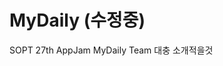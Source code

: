# MyDaily (수정중)

SOPT 27th AppJam MyDaily Team
대충 소개적을것

<!--

<br>

# Contents
- [Specification]()
- [WIKI](https://github.com/TeamMyDaily/MyDaily_Android/wiki)
- [Contributor]()




<br>

## Specification
<table class="tg">
<tbody>
  <tr>
    <b><td>Architecture</td></b>
    <td>ㅇㅇ</td>
  </tr>
<tr>
<b><td>Design Pattern</td></b>
<td>ㅇㅇ</td>
</tr>
<tr>
<b><td>AAC</td></b>
<td>ㅇㅇ</td>
</tr>
<tr>
<b><td>Dependency Injection</td></b>
<td>ㅇㅇ</td>
</tr>
<tr>
<b><td>Network</td></b>
<td>ㅇㅇ</td>
</tr>
<tr>
<b><td>전략??뭐라하징</td></b>
<td>Git Flow</td>
</tr>
<tr>
<b><td>기타 툴</td></b>
<td>노션, 슬랙 등</td>
</tr>
<tr>
<b><td>ㅇㅇ</td></b>
<td>ㅇㅇ</td>
</tr>
</tbody>
</table>

<br>

## Package Structure 

아마도 이렇게 할 예정

```
📦 org.mydaily
 ┣ 📂 data
 ┃ ┗ 📂 local
 ┃ ┗ 📂 model
 ┃ ┗ 📂 remote
 ┃ ┗ 📂 repository
 ┣ 📂 di
 ┣ 📂 extension
 ┣ 📂 ui
 ┃ ┗ 📂 adapter
 ┃ ┗ 📂 base
 ┃ ┗ 📂 view
 ┃ ┗ 📂 viewmodel
 ┣ 📂 util
 ┗ 📜 MyDailyApplication.kt
```



<br>

## WIKI

리드미가 길어지는게 싫으므로 위키 적극 사용 예정 ^^

- [회의록]()
- [Project Rule]()
- [Commit Message Convention]()
- [Coding Convention]()






<br>

## Contributor

<table class="tg">
<tbody>
    <tr>
        <td><img src="https://avatars2.githubusercontent.com/u/45537782?s=460&u=cd7933246795bbd5c14c5a6d69372f084e5761ee&v=4" width="100px"/>
</td>
        <td>@4z7l</td>
        <td>대충 소개적을 예정</td>
        <td>대충 역할분담 적을 예정</td>
    </tr>
    <tr>
      <td><img src="https://avatars1.githubusercontent.com/u/70698151?s=460&u=8a26000faa6a3dbbf44379c6685e029a904368e5&v=4" width="100px"/>
</td>
      <td>@mdb1217</td>
        <td>대충 소개적을 예정</td>
        <td>대충 역할분담 적을 예정</td>
    </tr>
    <tr>
      <td><img src="https://avatars0.githubusercontent.com/u/62228195?s=460&u=0db0c848c4347b49176824d285f37ef04d17401a&v=4" width="100px"/></td>
      <td>@sgh002400</td>
        <td>대충 소개적을 예정</td>
        <td>대충 역할분담 적을 예정</td>
    </tr>
</tbody>
</table>


-->